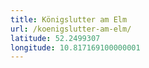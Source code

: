 ```yaml
---
title: Königslutter am Elm
url: /koenigslutter-am-elm/
latitude: 52.2499307
longitude: 10.817169100000001
---
```

